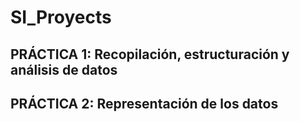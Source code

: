 # SI_Proyects

## PRÁCTICA 1: Recopilación, estructuración y análisis de datos
## PRÁCTICA 2: Representación de los datos
